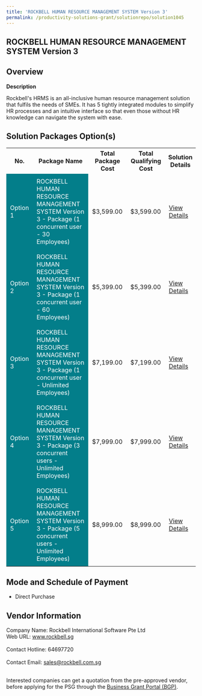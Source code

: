 ```yaml
---
title: 'ROCKBELL HUMAN RESOURCE MANAGEMENT SYSTEM Version 3'
permalink: /productivity-solutions-grant/solutionrepo/solution1045
---
```


## ROCKBELL HUMAN RESOURCE MANAGEMENT SYSTEM Version 3

## Overview

**Description**

Rockbell's HRMS is an all-inclusive human resource management solution that fulfils the needs of SMEs. It has 5 tightly integrated modules to simplify HR processes and an intuitive interface so that even those without HR knowledge can navigate the system with ease.

## Solution Packages Option(s)

<table>
<tr>
<th><b>No.</b></th>
<th><b>Package Name</b></th>
<th><b>Total Package Cost</b></th>
<th><b>Total Qualifying Cost</b></th>
<th><b>Solution Details</b></th>
</tr>
<tr>
<td style='padding: 10px; background-color: #037E8A; color: #FFFFFF;'>Option 1</td>
<td style='padding: 10px; background-color: #037E8A; color: #FFFFFF;'>ROCKBELL HUMAN RESOURCE MANAGEMENT SYSTEM Version 3 - Package (1 concurrent user - 30 Employees)</td>
<td style='padding: 10px;'>$3,599.00</td>
<td style='padding: 10px;'>$3,599.00</td>
<td style='padding: 10px;'><a href='/images/psg/Rockbell_HRMS_20210246_Desensitised_Annex_3_Part_1.pdf' target='_blank'>View Details</a></td>
</tr>
<tr>
<td style='padding: 10px; background-color: #037E8A; color: #FFFFFF;'>Option 2</td>
<td style='padding: 10px; background-color: #037E8A; color: #FFFFFF;'>ROCKBELL HUMAN RESOURCE MANAGEMENT SYSTEM Version 3 - Package (1 concurrent user - 60 Employees)</td>
<td style='padding: 10px;'>$5,399.00</td>
<td style='padding: 10px;'>$5,399.00</td>
<td style='padding: 10px;'><a href='/images/psg/Rockbell_HRMS_20210246_Desensitised_Annex_3_Part_2.pdf' target='_blank'>View Details</a></td>
</tr>
<tr>
<td style='padding: 10px; background-color: #037E8A; color: #FFFFFF;'>Option 3</td>
<td style='padding: 10px; background-color: #037E8A; color: #FFFFFF;'>ROCKBELL HUMAN RESOURCE MANAGEMENT SYSTEM Version 3 - Package (1 concurrent user - Unlimited Employees)</td>
<td style='padding: 10px;'>$7,199.00</td>
<td style='padding: 10px;'>$7,199.00</td>
<td style='padding: 10px;'><a href='/images/psg/Rockbell_HRMS_20210246_Desensitised_Annex_3_Part_3.pdf' target='_blank'>View Details</a></td>
</tr>
<tr>
<td style='padding: 10px; background-color: #037E8A; color: #FFFFFF;'>Option 4</td>
<td style='padding: 10px; background-color: #037E8A; color: #FFFFFF;'>ROCKBELL HUMAN RESOURCE MANAGEMENT SYSTEM Version 3 - Package (3 concurrent users - Unlimited Employees)</td>
<td style='padding: 10px;'>$7,999.00</td>
<td style='padding: 10px;'>$7,999.00</td>
<td style='padding: 10px;'><a href='/images/psg/Rockbell_HRMS_20210246_Desensitised_Annex_3_Part_4.pdf' target='_blank'>View Details</a></td>
</tr>
<tr>
<td style='padding: 10px; background-color: #037E8A; color: #FFFFFF;'>Option 5</td>
<td style='padding: 10px; background-color: #037E8A; color: #FFFFFF;'>ROCKBELL HUMAN RESOURCE MANAGEMENT SYSTEM Version 3 - Package (5 concurrent users - Unlimited Employees)</td>
<td style='padding: 10px;'>$8,999.00</td>
<td style='padding: 10px;'>$8,999.00</td>
<td style='padding: 10px;'><a href='/images/psg/Rockbell_HRMS_20210246_Desensitised_Annex_3_Part_5.pdf' target='_blank'>View Details</a></td>
</tr>
</table>

## Mode and Schedule of Payment

 - Direct Purchase

## Vendor Information

 Company Name: Rockbell International Software Pte Ltd<br>Web URL: www.rockbell.sg <br><br>Contact Hotline: 64697720 <br><br>Contact Email: sales@rockbell.com.sg <br><br>

Interested companies can get a quotation from the pre-approved vendor, before applying for the PSG through the <a href='https://www.businessgrants.gov.sg/' target='_blank' rel='noopener'>Business Grant Portal (BGP)</a>.

<script src="/jquery/resize-tables.js"></script>
